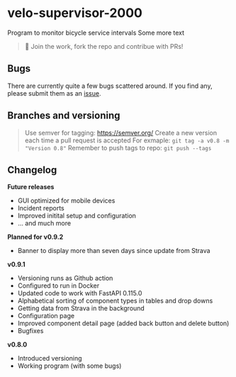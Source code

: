 # velo-supervisor-2000
Program to monitor bicycle service intervals
Some more text

> 🙋 Join the work, fork the repo and contribue with PRs!

## Bugs
There are currently quite a few bugs scattered around. If you find any, please submit them as an <a href="https://github.com/xivind/velo-supervisor-2000/issues" class="text-decoration-none">issue</a>.

## Branches and versioning
> Use semver for tagging: https://semver.org/ Create a new version each time a pull request is accepted
For exmaple: `git tag -a v0.8 -m "Version 0.8"`
Remember to push tags to repo: `git push --tags`

## Changelog

**Future releases**
- GUI optimized for mobile devices
- Incident reports
- Improved initital setup and configuration
- ... and much more

**Planned for v0.9.2**
- Banner to display more than seven days since update from Strava

**v0.9.1**
- Versioning runs as Github action
- Configured to run in Docker
- Updated code to work with FastAPI 0.115.0
- Alphabetical sorting of component types in tables and drop downs
- Getting data from Strava in the background
- Configuration page
- Improved component detail page (added back button and delete button)
- Bugfixes

**v0.8.0**
- Introduced versioning
- Working program (with some bugs)

